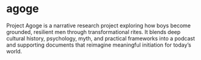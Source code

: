 # agoge
Project Agoge is a narrative research project exploring how boys become grounded, resilient men through transformational rites. It blends deep cultural history, psychology, myth, and practical frameworks into a podcast and supporting documents that reimagine meaningful initiation for today’s world.
